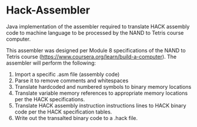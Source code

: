 # Hack-Assembler
Java implementation of the assembler required to translate HACK assembly code to machine language to be processed by the NAND to Tetris course computer. 

This assembler was designed per Module 8 specifications of the NAND to Tetris course (https://www.coursera.org/learn/build-a-computer). The assembler will perform the following:

1. Import a specific .asm file (assembly code)
2. Parse it to remove comments and whitespaces
3. Translate hardcoded and numbered symbols to binary memory locations
4. Translate variable memory references to appropriate memory locations per the HACK specifications. 
5. Translate HACK assembly instruction instructions lines to HACK binary code per the HACK specification tables.
6. Write out the transalted binary code to a .hack file. 
